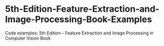 # 5th-Edition-Feature-Extraction-and-Image-Processing-Book-Examples
Code examples: 5th Edition - Feature Extraction and Image Processing in Computer Vision Book
